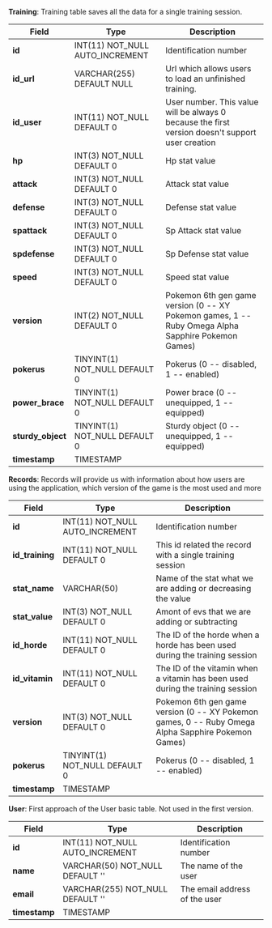 **Training**: Training table saves all the data for a single training session. 

Field | Type | Description
---- | ---- | ----
**id** | INT(11) NOT_NULL AUTO_INCREMENT | Identification number
**id_url** | VARCHAR(255) DEFAULT NULL | Url which allows users to load an unfinished training.
**id_user** | INT(11) NOT_NULL DEFAULT 0 | User number. This value will be always 0 because the first version doesn't support user creation
**hp** | INT(3) NOT_NULL DEFAULT 0 | Hp stat value
**attack** | INT(3) NOT_NULL DEFAULT 0 | Attack stat value
**defense** | INT(3) NOT_NULL DEFAULT 0 | Defense stat value
**spattack** | INT(3) NOT_NULL DEFAULT 0 | Sp Attack stat value
**spdefense** | INT(3) NOT_NULL DEFAULT 0 | Sp Defense stat value
**speed** | INT(3) NOT_NULL DEFAULT 0 | Speed stat value
**version** | INT(2) NOT_NULL DEFAULT 0 | Pokemon 6th gen game version (0 -- XY Pokemon games, 1 -- Ruby Omega Alpha Sapphire Pokemon Games)
**pokerus** | TINYINT(1) NOT_NULL DEFAULT 0 | Pokerus (0 -- disabled, 1 -- enabled)
**power_brace** | TINYINT(1) NOT_NULL DEFAULT 0 | Power brace (0 -- unequipped, 1 -- equipped)
**sturdy_object** | TINYINT(1) NOT_NULL DEFAULT 0 | Sturdy object (0 -- unequipped, 1 -- equipped)
**timestamp** | TIMESTAMP |



**Records**: Records will provide us with information about how users are using the application, which version of the game is the most used and more

Field | Type | Description
---- | ---- | ----
**id** | INT(11) NOT_NULL AUTO_INCREMENT | Identification number
**id_training** | INT(11) NOT_NULL DEFAULT 0 | This id related the record with a single training session
**stat_name** | VARCHAR(50) | Name of the stat what we are adding or decreasing the value
**stat_value** | INT(3) NOT_NULL DEFAULT 0 | Amont of evs that we are adding or subtracting
**id_horde** | INT(11) NOT_NULL DEFAULT 0 | The ID of the horde when a horde has been used during the training session
**id_vitamin** | INT(11) NOT_NULL DEFAULT 0 | The ID of the vitamin when a vitamin has been used during the training session
**version** | INT(3) NOT_NULL DEFAULT 0 | Pokemon 6th gen game version (0 -- XY Pokemon games, 0 -- Ruby Omega Alpha Sapphire Pokemon Games)
**pokerus** | TINYINT(1) NOT_NULL DEFAULT 0 | Pokerus (0 -- disabled, 1 -- enabled)
**timestamp** | TIMESTAMP |

**User**: First approach of the User basic table. Not used in the first version.

Field | Type | Description
---- | ---- | ----
**id** | INT(11) NOT_NULL AUTO_INCREMENT | Identification number
**name** | VARCHAR(50) NOT_NULL DEFAULT ''| The name of the user
**email** | VARCHAR(255) NOT_NULL DEFAULT '' | The email address of the user
**timestamp** | TIMESTAMP |

